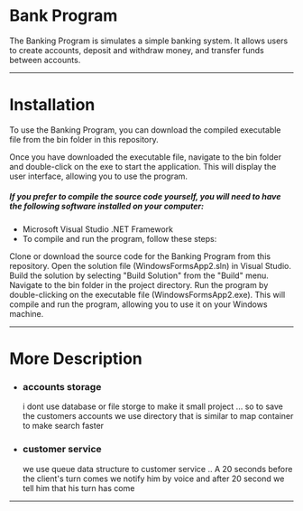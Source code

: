 # Bank Program
The Banking Program is simulates a simple banking system. It allows users to create accounts, deposit and withdraw money, and transfer funds between accounts.

---
# Installation
To use the Banking Program, you can download the compiled executable file from the bin folder in this repository.

Once you have downloaded the executable file, navigate to the bin folder and double-click on the exe to start the application. This will display the user interface, allowing you to use the program.

##### If you prefer to compile the source code yourself, you will need to have the following software installed on your computer:

* Microsoft Visual Studio
.NET Framework
* To compile and run the program, follow these steps:

Clone or download the source code for the Banking Program from this repository.
Open the solution file (WindowsFormsApp2.sln) in Visual Studio.
Build the solution by selecting "Build Solution" from the "Build" menu.
Navigate to the bin folder in the project directory.
Run the program by double-clicking on the executable file (WindowsFormsApp2.exe).
This will compile and run the program, allowing you to use it on your Windows machine.
 
 ---
 # More Description
 * ### accounts storage
    i dont use database or file storge to make it small project ... so to save the customers accounts we use directory that is similar to map container to make search faster

 *   ### customer service
        we use queue data structure to customer service .. A 20 seconds before the client's turn comes we notify him by voice and after 20 second we tell him that his turn has come

        

---
